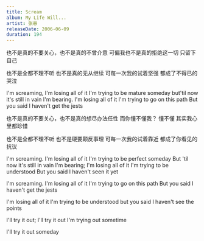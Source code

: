 ```yaml
---
title: Scream
album: My Life Will...
artist: 张悬
releaseDate: 2006-06-09
duration: 194
---
```

也不是真的不要关心，也不是真的不曾介意
可偏我也不是真的拒绝这一切
只留下自己

也不是全都不理不听
也不是真的无从继续
可每一次我的试着坚强
都成了不得已的哭泣

I'm screaming, I'm losing all of it
I'm trying to be mature someday
but'til now it's still in vain
I'm bearing. I'm losing all of it
I'm trying to go on this path
But you said I haven't get the jests

也不是真的不要关心，也不是真的想尽办法任性
而你懂不懂我？ 懂不懂
其实我心里都珍惜

也不是全都不理不听
也不是硬要颠反事理
可每一次我的试着靠近
都成了你看见的抗议

I'm screaming. I'm losing all of it
I'm trying to be perfect someday
But 'til now it's still in vain
I'm bearing; I'm losing all of it
I'm trying to be understood
But you said I haven't seen it yet

I'm screaming. I'm losing all of it
I'm trying to go on this path
But you said I haven't get the jests

I'm losing all of it
I'm trying to be understood
but you said I haven't see the points

I'll try it out; I'll try it out
I'm trying out sometime

I'll try it out someday